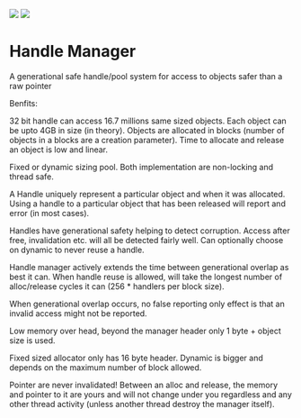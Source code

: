 ![](https://github.com/DeanoC/al2o3_handle/Build/badge.svg)
![](https://github.com/DeanoC/al2o3_handle/Test/badge.svg)


# Handle Manager

A generational safe handle/pool system for access to objects safer than a raw pointer

Benfits:

32 bit handle can access 16.7 millions same sized objects. Each object can be upto 4GB in size (in theory). Objects are allocated in blocks (number of objects in a blocks are a creation parameter). Time to allocate and release an object is low and linear.

Fixed or dynamic sizing pool. Both implementation are non-locking and thread safe.

A Handle uniquely represent a particular object and when it was allocated. Using a handle to a particular object that has been released will report and error (in most cases).

Handles have generational safety helping to detect corruption. Access after free, invalidation etc. will all be detected fairly well. Can optionally choose on dynamic to never reuse a handle.

Handle manager actively extends the time between generational overlap as best it can. When handle reuse is allowed, will take the longest number of alloc/release cycles it can (256 * handlers per block size).

When generational overlap occurs, no false reporting only effect is that an invalid access might not be reported. 

Low memory over head, beyond the manager header only 1 byte + object size is used.

Fixed sized allocator only has 16 byte header. Dynamic is bigger and depends on the maximum number of block allowed.

Pointer are never invalidated! Between an alloc and release, the memory and pointer to it are yours and will not change under you regardless and any other thread activity (unless another thread destroy the manager itself).
